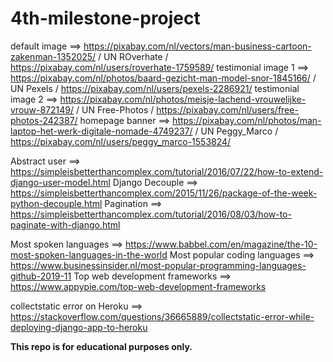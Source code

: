 # 4th-milestone-project

default image ==> https://pixabay.com/nl/vectors/man-business-cartoon-zakenman-1352025/ / UN ROverhate / https://pixabay.com/nl/users/roverhate-1759589/
testimonial image 1 ==> https://pixabay.com/nl/photos/baard-gezicht-man-model-snor-1845166/ / UN Pexels / https://pixabay.com/nl/users/pexels-2286921/
testimonial image 2 ==> https://pixabay.com/nl/photos/meisje-lachend-vrouwelijke-vrouw-872149/ / UN Free-Photos / https://pixabay.com/nl/users/free-photos-242387/
homepage banner ==> https://pixabay.com/nl/photos/man-laptop-het-werk-digitale-nomade-4749237/ / UN Peggy_Marco / https://pixabay.com/nl/users/peggy_marco-1553824/


Abstract user ==> https://simpleisbetterthancomplex.com/tutorial/2016/07/22/how-to-extend-django-user-model.html
Django Decouple ==> https://simpleisbetterthancomplex.com/2015/11/26/package-of-the-week-python-decouple.html
Pagination ==> https://simpleisbetterthancomplex.com/tutorial/2016/08/03/how-to-paginate-with-django.html

Most spoken languages ==> https://www.babbel.com/en/magazine/the-10-most-spoken-languages-in-the-world
Most popular coding languages ==> https://www.businessinsider.nl/most-popular-programming-languages-github-2019-11
Top web development frameworks ==> https://www.appypie.com/top-web-development-frameworks 

collectstatic error on Heroku ==> https://stackoverflow.com/questions/36665889/collectstatic-error-while-deploying-django-app-to-heroku

**This repo is for educational purposes only.**
